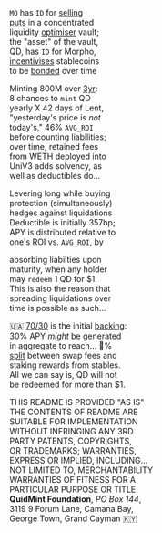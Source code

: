 
## 

`MO` has `ID` for [selling  
 puts](https://x.com/futurenomics/status/1766173245949014373) in a concentrated  
liquidity [optimiser](https://x.com/guil_lambert/status/1772423853316219051) vault;  
the "asset" of the vault,  
QD, has `ID` for Morpho,  
[incentivises](https://ethercalc.net/qe4b2gbfmxwl/view) stablecoins  
to be [bonded](https://www.investopedia.com/terms/z/zero-couponbond.asp) over time

Minting 800M over [3yr](https://x.com/lex_node/status/1861032489411588140):  
8 chances  to `mint` QD  
yearly X 42 days of Lent,  
"yesterday's price is *not*  
today's," 46% `AVG_ROI`  
before counting liabilities;    
over time, retained fees  
from WETH deployed into  
UniV3 adds solvency, as  
well as deductibles do...  

Levering long while buying     
protection (simultaneously)  
hedges against liquidations  
Deductible is initially 357bp;   
APY is distributed relative to  
one's ROI vs. `AVG_ROI`, by    

absorbing liabilties upon  
maturity, when any holder  
may `redeem` 1 QD for $1.  
This is also the reason that  
spreading liquidations over  
time is possible as such...   
		
🇺🇦 [70/30](https://x.com/QuidMint/status/1863365053996552412) is the initial [backing](https://github.com/QuidLabs/IMO/blob/main/src/MOulinette.sol#L154):  
30% APY *might* be generated  
in aggregate to reach... 💯%  
[split](https://x.com/QuidMint/status/1863257152481108154) between swap fees and   
staking rewards from stables.  
All we can say is, QD will not    
be redeemed for more than $1.  

THIS README IS PROVIDED "AS IS"   
THE CONTENTS OF README ARE  
SUITABLE FOR IMPLEMENTATION  
WITHOUT INFRINGING ANY 3RD  
PARTY PATENTS, COPYRIGHTS,  
OR TRADEMARKS; WARRANTIES,  
EXPRESS OR IMPLIED, INCLUDING...  
NOT LIMITED TO, MERCHANTABILITY  
WARRANTIES OF FITNESS FOR A  
PARTICULAR PURPOSE OR TITLE  
**QuidMint Foundation**, *PO Box 144*,  
3119 9 Forum Lane, Camana Bay,  
George Town, Grand Cayman 🇰🇾  
